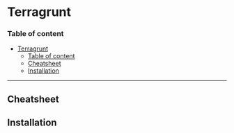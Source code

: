 # Terragrunt

### Table of content
- [Terragrunt](#terragrunt)
    - [Table of content](#table-of-content)
  - [Cheatsheet](#cheatsheet)
  - [Installation](#installation)
---

## Cheatsheet

## Installation